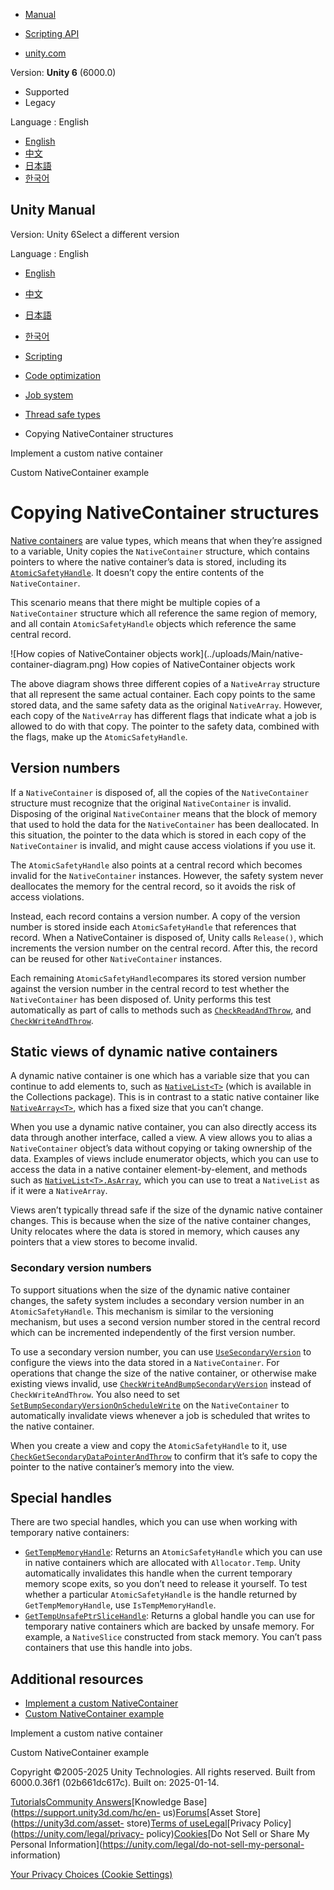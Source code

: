 [](https://docs.unity3d.com)

  * [Manual](../Manual/index.html)
  * [Scripting API](../ScriptReference/index.html)

  * [unity.com](https://unity.com/)

Version: **Unity 6** (6000.0)

  * Supported
  * Legacy

Language : English

  * [English](/Manual/job-system-copy-nativecontainer.html)
  * [中文](/cn/current/Manual/job-system-copy-nativecontainer.html)
  * [日本語](/ja/current/Manual/job-system-copy-nativecontainer.html)
  * [한국어](/kr/current/Manual/job-system-copy-nativecontainer.html)

[](https://docs.unity3d.com)

## Unity Manual

Version: Unity 6Select a different version

Language : English

  * [English](/Manual/job-system-copy-nativecontainer.html)
  * [中文](/cn/current/Manual/job-system-copy-nativecontainer.html)
  * [日本語](/ja/current/Manual/job-system-copy-nativecontainer.html)
  * [한국어](/kr/current/Manual/job-system-copy-nativecontainer.html)

  * [Scripting](scripting.html)
  * [Code optimization](scripting-optimization.html)
  * [Job system](job-system.html)
  * [Thread safe types](job-system-native-container.html)
  * Copying NativeContainer structures

[](job-system-custom-nativecontainer.html)

Implement a custom native container

[](job-system-custom-nativecontainer-example.html)

Custom NativeContainer example

# Copying NativeContainer structures

[Native containers](job-system-native-container.html) are value types, which
means that when they’re assigned to a variable, Unity copies the
`NativeContainer` structure, which contains pointers to where the native
container’s data is stored, including its
[`AtomicSafetyHandle`](../ScriptReference/Unity.Collections.LowLevel.Unsafe.AtomicSafetyHandle.html).
It doesn’t copy the entire contents of the `NativeContainer`.

This scenario means that there might be multiple copies of a `NativeContainer`
structure which all reference the same region of memory, and all contain
`AtomicSafetyHandle` objects which reference the same central record.

![How copies of NativeContainer objects work](../uploads/Main/native-
container-diagram.png) How copies of NativeContainer objects work

The above diagram shows three different copies of a `NativeArray` structure
that all represent the same actual container. Each copy points to the same
stored data, and the same safety data as the original `NativeArray`. However,
each copy of the `NativeArray` has different flags that indicate what a job is
allowed to do with that copy. The pointer to the safety data, combined with
the flags, make up the `AtomicSafetyHandle`.

## Version numbers

If a `NativeContainer` is disposed of, all the copies of the `NativeContainer`
structure must recognize that the original `NativeContainer` is invalid.
Disposing of the original `NativeContainer` means that the block of memory
that used to hold the data for the `NativeContainer` has been deallocated. In
this situation, the pointer to the data which is stored in each copy of the
`NativeContainer` is invalid, and might cause access violations if you use it.

The `AtomicSafetyHandle` also points at a central record which becomes invalid
for the `NativeContainer` instances. However, the safety system never
deallocates the memory for the central record, so it avoids the risk of access
violations.

Instead, each record contains a version number. A copy of the version number
is stored inside each `AtomicSafetyHandle` that references that record. When a
NativeContainer is disposed of, Unity calls `Release()`, which increments the
version number on the central record. After this, the record can be reused for
other `NativeContainer` instances.

Each remaining `AtomicSafetyHandle`compares its stored version number against
the version number in the central record to test whether the `NativeContainer`
has been disposed of. Unity performs this test automatically as part of calls
to methods such as
[`CheckReadAndThrow`](../ScriptReference/Unity.Collections.LowLevel.Unsafe.AtomicSafetyHandle.CheckReadAndThrow.html),
and
[`CheckWriteAndThrow`](../ScriptReference/Unity.Collections.LowLevel.Unsafe.AtomicSafetyHandle.CheckWriteAndThrow.html).

## Static views of dynamic native containers

A dynamic native container is one which has a variable size that you can
continue to add elements to, such as
[`NativeList<T>`](https://docs.unity3d.com/Packages/com.unity.collections@latest/index.html?subfolder=/api/Unity.Collections.NativeList-1.html)
(which is available in the Collections package). This is in contrast to a
static native container like
[`NativeArray<T>`](../ScriptReference/Unity.Collections.NativeArray_1.html),
which has a fixed size that you can’t change.

When you use a dynamic native container, you can also directly access its data
through another interface, called a view. A view allows you to alias a
`NativeContainer` object’s data without copying or taking ownership of the
data. Examples of views include enumerator objects, which you can use to
access the data in a native container element-by-element, and methods such as
[`NativeList<T>.AsArray`](https://docs.unity3d.com/Packages/com.unity.collections@latest/index.html?subfolder=/api/Unity.Collections.NativeList-1.html#Unity_Collections_NativeList_1_AsArray),
which you can use to treat a `NativeList` as if it were a `NativeArray`.

Views aren’t typically thread safe if the size of the dynamic native container
changes. This is because when the size of the native container changes, Unity
relocates where the data is stored in memory, which causes any pointers that a
view stores to become invalid.

### Secondary version numbers

To support situations when the size of the dynamic native container changes,
the safety system includes a secondary version number in an
`AtomicSafetyHandle`. This mechanism is similar to the versioning mechanism,
but uses a second version number stored in the central record which can be
incremented independently of the first version number.

To use a secondary version number, you can use
[`UseSecondaryVersion`](../ScriptReference/Unity.Collections.LowLevel.Unsafe.AtomicSafetyHandle.UseSecondaryVersion.html)
to configure the views into the data stored in a `NativeContainer`. For
operations that change the size of the native container, or otherwise make
existing views invalid, use
[`CheckWriteAndBumpSecondaryVersion`](../ScriptReference/Unity.Collections.LowLevel.Unsafe.AtomicSafetyHandle.CheckWriteAndBumpSecondaryVersion.html)
instead of `CheckWriteAndThrow`. You also need to set
[`SetBumpSecondaryVersionOnScheduleWrite`](../ScriptReference/Unity.Collections.LowLevel.Unsafe.AtomicSafetyHandle.SetBumpSecondaryVersionOnScheduleWrite.html)
on the `NativeContainer` to automatically invalidate views whenever a job is
scheduled that writes to the native container.

When you create a view and copy the `AtomicSafetyHandle` to it, use
[`CheckGetSecondaryDataPointerAndThrow`](../ScriptReference/Unity.Collections.LowLevel.Unsafe.AtomicSafetyHandle.CheckGetSecondaryDataPointerAndThrow.html)
to confirm that it’s safe to copy the pointer to the native container’s memory
into the view.

## Special handles

There are two special handles, which you can use when working with temporary
native containers:

  * [`GetTempMemoryHandle`](../ScriptReference/Unity.Collections.LowLevel.Unsafe.AtomicSafetyHandle.GetTempMemoryHandle.html): Returns an `AtomicSafetyHandle` which you can use in native containers which are allocated with `Allocator.Temp`. Unity automatically invalidates this handle when the current temporary memory scope exits, so you don’t need to release it yourself. To test whether a particular `AtomicSafetyHandle` is the handle returned by `GetTempMemoryHandle`, use `IsTempMemoryHandle`.
  * [`GetTempUnsafePtrSliceHandle`](../ScriptReference/Unity.Collections.LowLevel.Unsafe.AtomicSafetyHandle.GetTempUnsafePtrSliceHandle.html): Returns a global handle you can use for temporary native containers which are backed by unsafe memory. For example, a `NativeSlice` constructed from stack memory. You can’t pass containers that use this handle into jobs.

## Additional resources

  * [Implement a custom NativeContainer](job-system-custom-nativecontainer.html)
  * [Custom NativeContainer example](job-system-custom-nativecontainer-example.html)

[](job-system-custom-nativecontainer.html)

Implement a custom native container

[](job-system-custom-nativecontainer-example.html)

Custom NativeContainer example

Copyright ©2005-2025 Unity Technologies. All rights reserved. Built from
6000.0.36f1 (02b661dc617c). Built on: 2025-01-14.

[Tutorials](https://learn.unity.com/)[Community
Answers](https://answers.unity3d.com)[Knowledge
Base](https://support.unity3d.com/hc/en-
us)[Forums](https://forum.unity3d.com)[Asset Store](https://unity3d.com/asset-
store)[Terms of
use](https://docs.unity3d.com/Manual/TermsOfUse.html)[Legal](https://unity.com/legal)[Privacy
Policy](https://unity.com/legal/privacy-
policy)[Cookies](https://unity.com/legal/cookie-policy)[Do Not Sell or Share
My Personal Information](https://unity.com/legal/do-not-sell-my-personal-
information)

[Your Privacy Choices (Cookie Settings)](javascript:void\(0\);)


